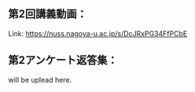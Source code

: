 ## 第2回講義動画：<br>
Link:
https://nuss.nagoya-u.ac.jp/s/DcJRxPG34FfPCbE

## 第2アンケート返答集：<br>
will be uplead here.

